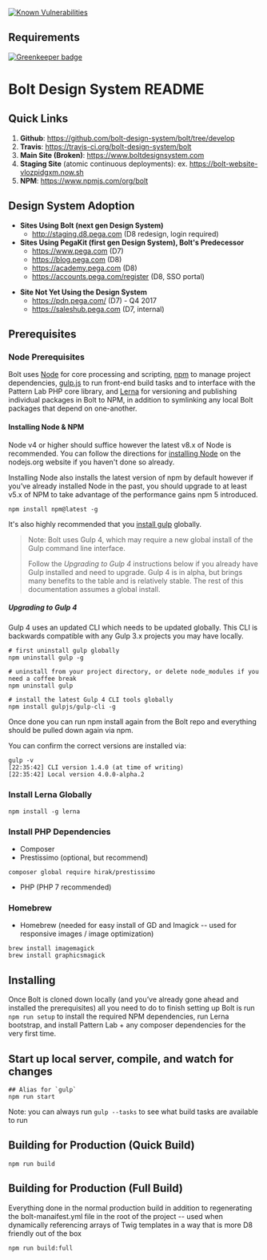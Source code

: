 
[![Known Vulnerabilities](https://snyk.io/test/github/pega-digital/bolt/badge.svg)](https://snyk.io/test/github/pega-digital/bolt)

## Requirements
[![Greenkeeper badge](https://badges.greenkeeper.io/bolt-design-system/bolt.svg)](https://greenkeeper.io/)


# Bolt Design System README
## Quick Links
1. **Github**: https://github.com/bolt-design-system/bolt/tree/develop
2. **Travis**: https://travis-ci.org/bolt-design-system/bolt
3. **Main Site (Broken)**: https://www.boltdesignsystem.com
4. **Staging Site** (atomic continuous deployments): ex. https://bolt-website-vlozpidgxm.now.sh
5. **NPM**: https://www.npmjs.com/org/bolt


## Design System Adoption
* **Sites Using Bolt (next gen Design System)**
	* http://staging.d8.pega.com (D8 redesign, login required)
* **Sites Using PegaKit (first gen Design System), Bolt's Predecessor**
	- https://www.pega.com (D7)
	- https://blog.pega.com (D8)
	- https://academy.pega.com (D8)
	- https://accounts.pega.com/register (D8, SSO portal)
- **Site Not Yet Using the Design System**
	- https://pdn.pega.com/ (D7) - Q4 2017
	- https://saleshub.pega.com (D7, internal)


## Prerequisites
### **Node Prerequisites**
Bolt uses [Node](https://nodejs.org) for core processing and scripting, [npm](https://www.npmjs.com/) to manage project dependencies, [gulp.js](http://gulpjs.com/) to run front-end build tasks and to interface with the Pattern Lab PHP core library, and [Lerna](https://github.com/lerna/lerna) for versioning and publishing individual packages in Bolt to NPM, in addition to symlinking any local Bolt packages that depend on one-another.

#### Installing Node & NPM
Node v4 or higher should suffice however the latest v8.x of Node is recommended. You can follow the directions for [installing Node](https://nodejs.org/en/download/current/) on the nodejs.org website if you haven't done so already.

Installing Node also installs the latest version of npm by default however if you’ve already installed Node in the past, you should upgrade to at least v5.x of NPM to take advantage of the performance gains npm 5 introduced. 

```
npm install npm@latest -g 
```

It's also highly recommended that you [install gulp](hhttps://github.com/gulpjs/gulp/blob/4.0/docs/getting-started.md) globally.

> Note: Bolt uses Gulp 4, which may require a new global install of the Gulp command line interface.
> 
> Follow the *Upgrading to Gulp 4* instructions below if you already have Gulp installed and need to upgrade. Gulp 4 is in alpha, but brings many benefits to the table and is relatively stable. The rest of this documentation assumes a global install.

##### Upgrading to Gulp 4
Gulp 4 uses an updated CLI which needs to be updated globally. This CLI is backwards compatible with any Gulp 3.x projects you may have locally.

```
# first uninstall gulp globally
npm uninstall gulp -g

# uninstall from your project directory, or delete node_modules if you need a coffee break
npm uninstall gulp

# install the latest Gulp 4 CLI tools globally
npm install gulpjs/gulp-cli -g
```

Once done you can run npm install again from the Bolt repo and everything should be pulled down again via npm.

You can confirm the correct versions are installed via:
```
gulp -v
[22:35:42] CLI version 1.4.0 (at time of writing)
[22:35:42] Local version 4.0.0-alpha.2
```


### Install Lerna Globally
```
npm install -g lerna
```


### Install PHP Dependencies
- Composer
- Prestissimo (optional, but recommend)
```
composer global require hirak/prestissimo
```
- PHP (PHP 7 recommended)

### Homebrew
- Homebrew (needed for easy install of GD and Imagick -- used for responsive images / image optimization)

```
brew install imagemagick
brew install graphicsmagick
```


## Installing
Once Bolt is cloned down locally (and you’ve already gone ahead and installed the prerequisites)  all you need to do to finish setting up Bolt is run `npm run setup` to install the required NPM dependencies, run Lerna bootstrap, and install Pattern Lab + any composer dependencies for the very first time.

## Start up local server, compile, and watch for changes
```
## Alias for `gulp`
npm run start
```

Note: you can always run `gulp --tasks` to see what build tasks are available to run

## Building for Production (Quick Build)
```
npm run build
```

## Building for Production (Full Build)
Everything done in the normal production build in addition to regenerating the bolt-manaifest.yml file in the root of the project -- used when dynamically referencing arrays of Twig templates in a way that is more D8 friendly out of the box
```
npm run build:full
```